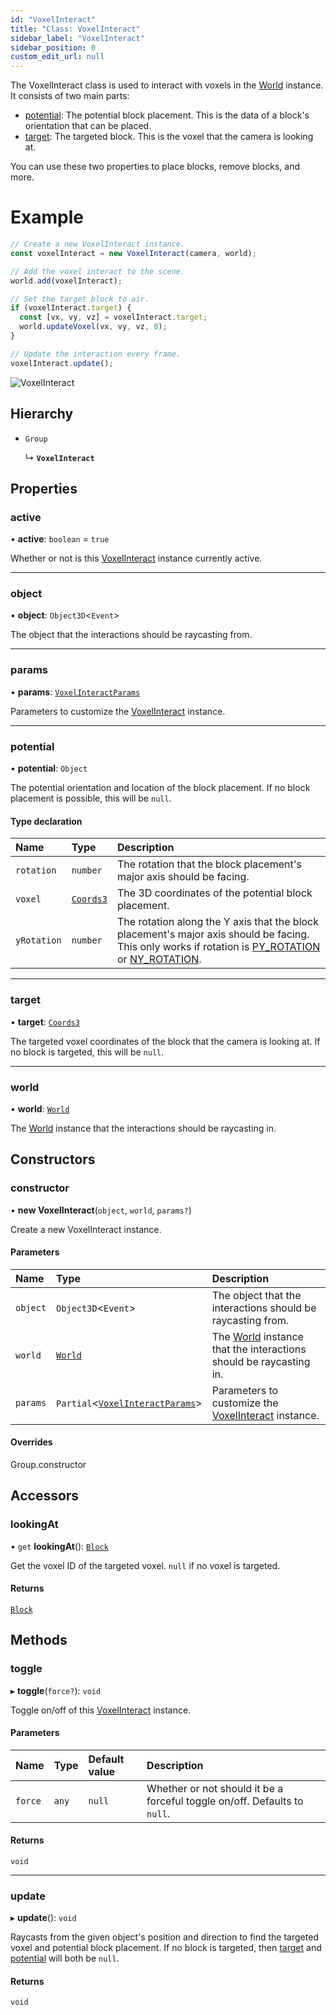 ```yaml
---
id: "VoxelInteract"
title: "Class: VoxelInteract"
sidebar_label: "VoxelInteract"
sidebar_position: 0
custom_edit_url: null
---
```


The VoxelInteract class is used to interact with voxels in the [World](World.md) instance. It consists of two main parts:

- [potential](VoxelInteract.md#potential-4): The potential block placement. This is the data of a block's orientation that can be placed.
- [target](VoxelInteract.md#target-4): The targeted block. This is the voxel that the camera is looking at.

You can use these two properties to place blocks, remove blocks, and more.

# Example
```ts
// Create a new VoxelInteract instance.
const voxelInteract = new VoxelInteract(camera, world);

// Add the voxel interact to the scene.
world.add(voxelInteract);

// Set the target block to air.
if (voxelInteract.target) {
  const [vx, vy, vz] = voxelInteract.target;
  world.updateVoxel(vx, vy, vz, 0);
}

// Update the interaction every frame.
voxelInteract.update();
```

![VoxelInteract](/img/docs/voxel-interact.png)

## Hierarchy

- `Group`

  ↳ **`VoxelInteract`**

## Properties

### active

• **active**: `boolean` = `true`

Whether or not is this [VoxelInteract](VoxelInteract.md) instance currently active.

___

### object

• **object**: `Object3D`<`Event`\>

The object that the interactions should be raycasting from.

___

### params

• **params**: [`VoxelInteractParams`](../modules.md#voxelinteractparams-4)

Parameters to customize the [VoxelInteract](VoxelInteract.md) instance.

___

### potential

• **potential**: `Object`

The potential orientation and location of the block placement. If no block placement is possible, this will be `null`.

#### Type declaration

| Name | Type | Description |
| :------ | :------ | :------ |
| `rotation` | `number` | The rotation that the block placement's major axis should be facing. |
| `voxel` | [`Coords3`](../modules.md#coords3-4) | The 3D coordinates of the potential block placement. |
| `yRotation` | `number` | The rotation along the Y axis that the block placement's major axis should be facing. This only works if rotation is [PY_ROTATION](../modules.md#py_rotation-4) or [NY_ROTATION](../modules.md#ny_rotation-4). |

___

### target

• **target**: [`Coords3`](../modules.md#coords3-4)

The targeted voxel coordinates of the block that the camera is looking at. If no block is targeted, this will be `null`.

___

### world

• **world**: [`World`](World.md)

The [World](World.md) instance that the interactions should be raycasting in.

## Constructors

### constructor

• **new VoxelInteract**(`object`, `world`, `params?`)

Create a new VoxelInteract instance.

#### Parameters

| Name | Type | Description |
| :------ | :------ | :------ |
| `object` | `Object3D`<`Event`\> | The object that the interactions should be raycasting from. |
| `world` | [`World`](World.md) | The [World](World.md) instance that the interactions should be raycasting in. |
| `params` | `Partial`<[`VoxelInteractParams`](../modules.md#voxelinteractparams-4)\> | Parameters to customize the [VoxelInteract](VoxelInteract.md) instance. |

#### Overrides

Group.constructor

## Accessors

### lookingAt

• `get` **lookingAt**(): [`Block`](../modules.md#block-4)

Get the voxel ID of the targeted voxel. `null` if no voxel is targeted.

#### Returns

[`Block`](../modules.md#block-4)

## Methods

### toggle

▸ **toggle**(`force?`): `void`

Toggle on/off of this [VoxelInteract](VoxelInteract.md) instance.

#### Parameters

| Name | Type | Default value | Description |
| :------ | :------ | :------ | :------ |
| `force` | `any` | `null` | Whether or not should it be a forceful toggle on/off. Defaults to `null`. |

#### Returns

`void`

___

### update

▸ **update**(): `void`

Raycasts from the given object's position and direction to find the targeted voxel and potential block placement.
If no block is targeted, then [target](VoxelInteract.md#target-4) and [potential](VoxelInteract.md#potential-4) will both be `null`.

#### Returns

`void`
